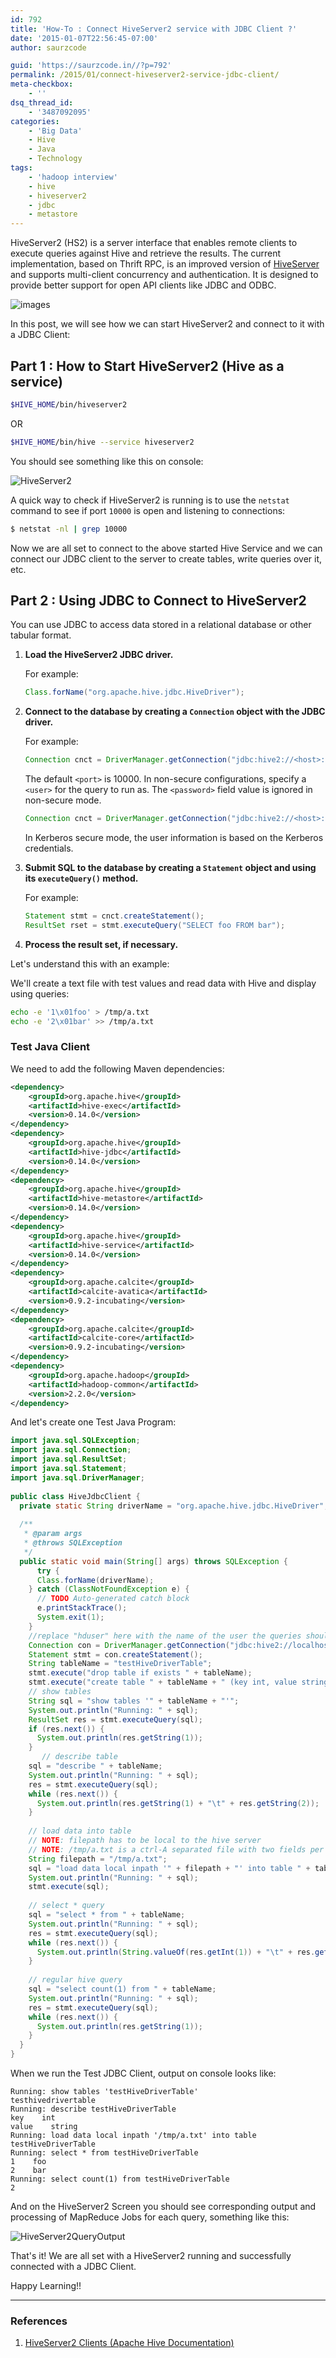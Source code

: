 ```yaml
---
id: 792
title: 'How-To : Connect HiveServer2 service with JDBC Client ?'
date: '2015-01-07T22:56:45-07:00'
author: saurzcode

guid: 'https://saurzcode.in//?p=792'
permalink: /2015/01/connect-hiveserver2-service-jdbc-client/
meta-checkbox:
    - ''
dsq_thread_id:
    - '3487092095'
categories:
    - 'Big Data'
    - Hive
    - Java
    - Technology
tags:
    - 'hadoop interview'
    - hive
    - hiveserver2
    - jdbc
    - metastore
---
```


HiveServer2 (HS2) is a server interface that enables remote clients to execute queries against Hive and retrieve the results. The current implementation, based on Thrift RPC, is an improved version of [HiveServer](https://cwiki.apache.org/confluence/display/Hive/HiveServer) and supports multi-client concurrency and authentication. It is designed to provide better support for open API clients like JDBC and ODBC.

<!--more-->

![images](/assets/uploads/2015/01/images.jpg)

In this post, we will see how we can start HiveServer2 and connect to it with a JDBC Client:

## Part 1 : How to Start HiveServer2 (Hive as a service)

```sh
$HIVE_HOME/bin/hiveserver2
```

OR

```sh
$HIVE_HOME/bin/hive --service hiveserver2
```

You should see something like this on console:

![HiveServer2](/assets/uploads/2015/01/HiveServer2.jpg)

A quick way to check if HiveServer2 is running is to use the `netstat` command to see if port `10000` is open and listening to connections:

```zsh
$ netstat -nl | grep 10000
```

Now we are all set to connect to the above started Hive Service and we can connect our JDBC client to the server to create tables, write queries over it, etc.

## Part 2 : Using JDBC to Connect to HiveServer2

You can use JDBC to access data stored in a relational database or other tabular format.

1. **Load the HiveServer2 JDBC driver.**

   For example:

   ```java
   Class.forName("org.apache.hive.jdbc.HiveDriver");
   ```

2. **Connect to the database by creating a `Connection` object with the JDBC driver.**

   For example:

   ```java
   Connection cnct = DriverManager.getConnection("jdbc:hive2://<host>:<port>", "<user>", "<password>");
   ```

   The default `<port>` is 10000. In non-secure configurations, specify a `<user>` for the query to run as. The `<password>` field value is ignored in non-secure mode.

   ```java
   Connection cnct = DriverManager.getConnection("jdbc:hive2://<host>:<port>", "<user>", "");
   ```

   In Kerberos secure mode, the user information is based on the Kerberos credentials.

3. **Submit SQL to the database by creating a `Statement` object and using its `executeQuery()` method.**

   For example:

   ```java
   Statement stmt = cnct.createStatement();
   ResultSet rset = stmt.executeQuery("SELECT foo FROM bar");
   ```

4. **Process the result set, if necessary.**

Let's understand this with an example:

We'll create a text file with test values and read data with Hive and display using queries:

```sh
echo -e '1\x01foo' > /tmp/a.txt
echo -e '2\x01bar' >> /tmp/a.txt
```

### Test Java Client

We need to add the following Maven dependencies:

```xml
<dependency>
    <groupId>org.apache.hive</groupId>
    <artifactId>hive-exec</artifactId>
    <version>0.14.0</version>
</dependency>
<dependency>
    <groupId>org.apache.hive</groupId>
    <artifactId>hive-jdbc</artifactId>
    <version>0.14.0</version>
</dependency>
<dependency>
    <groupId>org.apache.hive</groupId>
    <artifactId>hive-metastore</artifactId>
    <version>0.14.0</version>
</dependency>
<dependency>
    <groupId>org.apache.hive</groupId>
    <artifactId>hive-service</artifactId>
    <version>0.14.0</version>
</dependency>
<dependency>
    <groupId>org.apache.calcite</groupId>
    <artifactId>calcite-avatica</artifactId>
    <version>0.9.2-incubating</version>
</dependency>
<dependency>
    <groupId>org.apache.calcite</groupId>
    <artifactId>calcite-core</artifactId>
    <version>0.9.2-incubating</version>
</dependency>
<dependency>
    <groupId>org.apache.hadoop</groupId>
    <artifactId>hadoop-common</artifactId>
    <version>2.2.0</version>
</dependency>
```

And let's create one Test Java Program:

```java
import java.sql.SQLException;
import java.sql.Connection;
import java.sql.ResultSet;
import java.sql.Statement;
import java.sql.DriverManager;
 
public class HiveJdbcClient {
  private static String driverName = "org.apache.hive.jdbc.HiveDriver";
 
  /**
   * @param args
   * @throws SQLException
   */
  public static void main(String[] args) throws SQLException {
      try {
      Class.forName(driverName);
    } catch (ClassNotFoundException e) {
      // TODO Auto-generated catch block
      e.printStackTrace();
      System.exit(1);
    }
    //replace "hduser" here with the name of the user the queries should run as
    Connection con = DriverManager.getConnection("jdbc:hive2://localhost:10000/default", "hduser", "");
    Statement stmt = con.createStatement();
    String tableName = "testHiveDriverTable";
    stmt.execute("drop table if exists " + tableName);
    stmt.execute("create table " + tableName + " (key int, value string)");
    // show tables
    String sql = "show tables '" + tableName + "'";
    System.out.println("Running: " + sql);
    ResultSet res = stmt.executeQuery(sql);
    if (res.next()) {
      System.out.println(res.getString(1));
    }
       // describe table
    sql = "describe " + tableName;
    System.out.println("Running: " + sql);
    res = stmt.executeQuery(sql);
    while (res.next()) {
      System.out.println(res.getString(1) + "\t" + res.getString(2));
    }
 
    // load data into table
    // NOTE: filepath has to be local to the hive server
    // NOTE: /tmp/a.txt is a ctrl-A separated file with two fields per line
    String filepath = "/tmp/a.txt";
    sql = "load data local inpath '" + filepath + "' into table " + tableName;
    System.out.println("Running: " + sql);
    stmt.execute(sql);
 
    // select * query
    sql = "select * from " + tableName;
    System.out.println("Running: " + sql);
    res = stmt.executeQuery(sql);
    while (res.next()) {
      System.out.println(String.valueOf(res.getInt(1)) + "\t" + res.getString(2));
    }
 
    // regular hive query
    sql = "select count(1) from " + tableName;
    System.out.println("Running: " + sql);
    res = stmt.executeQuery(sql);
    while (res.next()) {
      System.out.println(res.getString(1));
    }
  }
}
```

When we run the Test JDBC Client, output on console looks like:

```vim
Running: show tables 'testHiveDriverTable'
testhivedrivertable
Running: describe testHiveDriverTable
key    int
value    string
Running: load data local inpath '/tmp/a.txt' into table testHiveDriverTable
Running: select * from testHiveDriverTable
1    foo
2    bar
Running: select count(1) from testHiveDriverTable
2
```

And on the HiveServer2 Screen you should see corresponding output and processing of MapReduce Jobs for each query, something like this:

![HiveServer2QueryOutput](/assets/uploads/2015/01/HiveServer2QueryOutput.jpg)

That's it! We are all set with a HiveServer2 running and successfully connected with a JDBC Client.

Happy Learning!!

---

### References

1. [HiveServer2 Clients (Apache Hive Documentation)](https://cwiki.apache.org/confluence/display/Hive/HiveServer2+Clients)
